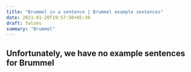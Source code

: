 ```yaml
---
title: "Brummel in a sentence | Brummel example sentences"
date: 2021-01-20T19:57:50+05:30
draft: falses
summary: "Brummel"
---
```

## Unfortunately, we have no example sentences for Brummel                 

